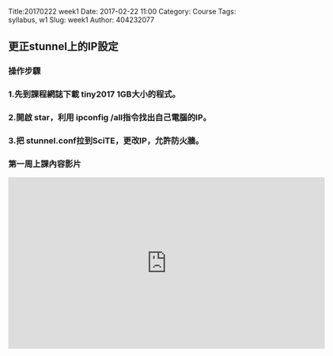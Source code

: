 Title:20170222 week1
Date: 2017-02-22 11:00
Category: Course
Tags: syllabus, w1
Slug: week1
Author: 404232077

<h2>更正stunnel上的IP設定</h2>
<h3>操作步驟</h3>


<h3>1.先到課程網誌下載 tiny2017 1GB大小的程式。</h3>

<h3>2.開啟 star，利用 ipconfig /all指令找出自己電腦的IP。</h3>

<h3>3.把 stunnel.conf拉到SciTE，更改IP，允許防火牆。</h3>

<h3>第一周上課內容影片</h3>
<iframe src="https://player.vimeo.com/video/208273251" width="640" height="347" frameborder="0" webkitallowfullscreen mozallowfullscreen allowfullscreen></iframe>